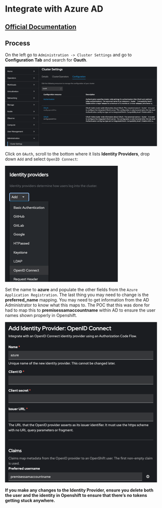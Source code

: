 # Integrate with Azure AD

## [Official Documentation](https://docs.openshift.com/container-platform/4.14/authentication/identity_providers/configuring-oidc-identity-provider.html)

## Process

On the left go to `Administration -> Cluster Settings` and go to **Configuration Tab** and search for **Oauth**.


![azure-oauth](docs/images/azure-oauth.png)



Click on `OAuth`, scroll to the bottom where it lists **Identity Providers**, drop down `Add` and select `OpenID Connect`:

![azure-oauth](docs/images/azure-addProvider.png)


Set the name to **azure** and populate the other fields from the `Azure Application Registration`.  The last thing you may need to change is the **preferred_name** mapping.  You may need to get information from the AD Administrator to know what this maps to.  The POC that this was done for had to map this to **premisessamaccountname** within AD to ensure the user names shown properly in Openshift.


![azure-oauth](docs/images/azure-openIDConnect.png)

**If you make any changes to the Identity Provider, ensure you delete both the user and the identity in Openshift to ensure that there’s no tokens getting stuck anywhere.**
